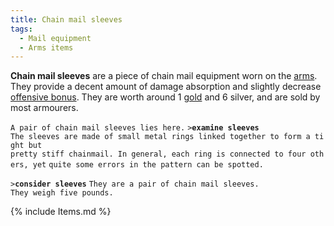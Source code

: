 ```yaml
---
title: Chain mail sleeves
tags:
  - Mail equipment
  - Arms items
---
```

**Chain mail sleeves** are a piece of chain mail equipment worn on the
[arms](arms "wikilink"). They provide a decent amount of damage
absorption and slightly decrease [offensive
bonus](offensive_bonus "wikilink"). They are worth around 1
[gold](gold "wikilink") and 6 silver, and are sold by most armourers.

`A pair of chain mail sleeves lies here.`
`>`**`examine sleeves`**
`The sleeves are made of small metal rings linked together to form a tight but`
`pretty stiff chainmail. In general, each ring is connected to four others, yet`
`quite some errors in the pattern can be spotted.`

`>`**`consider sleeves`**
`They are a pair of chain mail sleeves.`
`They weigh five pounds.`

{% include Items.md %}
